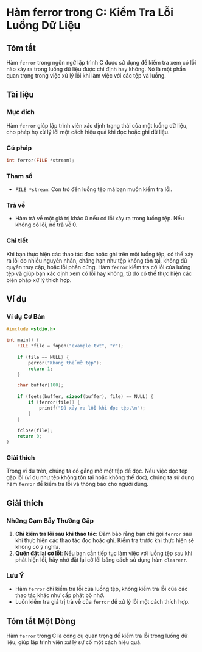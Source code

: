 <!--
Meta Description: # Hàm ferror trong C: Kiểm Tra Lỗi Luồng Dữ Liệu ## Tóm tắt Hàm `ferror` trong ngôn ngữ lập trình C được sử dụng để kiểm tra xem có lỗi nào xảy ra tro...
Meta Keywords: lỗi, tệp, ferror, kiểm, tra
-->

# Hàm ferror trong C: Kiểm Tra Lỗi Luồng Dữ Liệu

## Tóm tắt
Hàm `ferror` trong ngôn ngữ lập trình C được sử dụng để kiểm tra xem có lỗi nào xảy ra trong luồng dữ liệu được chỉ định hay không. Nó là một phần quan trọng trong việc xử lý lỗi khi làm việc với các tệp và luồng.

## Tài liệu
### Mục đích
Hàm `ferror` giúp lập trình viên xác định trạng thái của một luồng dữ liệu, cho phép họ xử lý lỗi một cách hiệu quả khi đọc hoặc ghi dữ liệu.

### Cú pháp
```c
int ferror(FILE *stream);
```

### Tham số
- `FILE *stream`: Con trỏ đến luồng tệp mà bạn muốn kiểm tra lỗi.

### Trả về
- Hàm trả về một giá trị khác 0 nếu có lỗi xảy ra trong luồng tệp. Nếu không có lỗi, nó trả về 0.

### Chi tiết
Khi bạn thực hiện các thao tác đọc hoặc ghi trên một luồng tệp, có thể xảy ra lỗi do nhiều nguyên nhân, chẳng hạn như tệp không tồn tại, không đủ quyền truy cập, hoặc lỗi phần cứng. Hàm `ferror` kiểm tra cờ lỗi của luồng tệp và giúp bạn xác định xem có lỗi hay không, từ đó có thể thực hiện các biện pháp xử lý thích hợp.

## Ví dụ
### Ví dụ Cơ Bản
```c
#include <stdio.h>

int main() {
    FILE *file = fopen("example.txt", "r");
    
    if (file == NULL) {
        perror("Không thể mở tệp");
        return 1;
    }

    char buffer[100];
    
    if (fgets(buffer, sizeof(buffer), file) == NULL) {
        if (ferror(file)) {
            printf("Đã xảy ra lỗi khi đọc tệp.\n");
        }
    }
    
    fclose(file);
    return 0;
}
```

### Giải thích
Trong ví dụ trên, chúng ta cố gắng mở một tệp để đọc. Nếu việc đọc tệp gặp lỗi (ví dụ như tệp không tồn tại hoặc không thể đọc), chúng ta sử dụng hàm `ferror` để kiểm tra lỗi và thông báo cho người dùng.

## Giải thích
### Những Cạm Bẫy Thường Gặp
1. **Chỉ kiểm tra lỗi sau khi thao tác**: Đảm bảo rằng bạn chỉ gọi `ferror` sau khi thực hiện các thao tác đọc hoặc ghi. Kiểm tra trước khi thực hiện sẽ không có ý nghĩa.
2. **Quên đặt lại cờ lỗi**: Nếu bạn cần tiếp tục làm việc với luồng tệp sau khi phát hiện lỗi, hãy nhớ đặt lại cờ lỗi bằng cách sử dụng hàm `clearerr`.

### Lưu Ý
- Hàm `ferror` chỉ kiểm tra lỗi của luồng tệp, không kiểm tra lỗi của các thao tác khác như cấp phát bộ nhớ.
- Luôn kiểm tra giá trị trả về của `ferror` để xử lý lỗi một cách thích hợp.

## Tóm tắt Một Dòng
Hàm `ferror` trong C là công cụ quan trọng để kiểm tra lỗi trong luồng dữ liệu, giúp lập trình viên xử lý sự cố một cách hiệu quả.